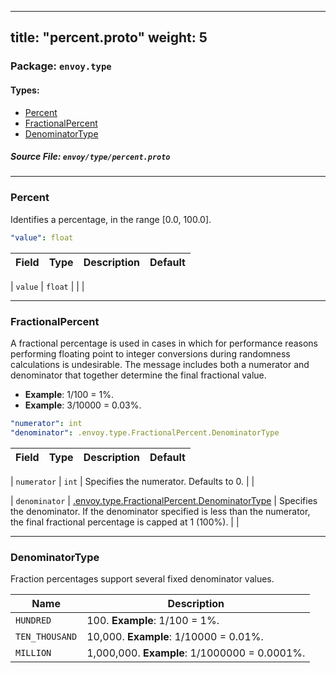 
---
title: "percent.proto"
weight: 5
---

<!-- Code generated by solo-kit. DO NOT EDIT. -->


### Package: `envoy.type` 
#### Types:


- [Percent](#percent)
- [FractionalPercent](#fractionalpercent)
- [DenominatorType](#denominatortype)
  



##### Source File: `envoy/type/percent.proto`





---
### Percent

 
Identifies a percentage, in the range [0.0, 100.0].

```yaml
"value": float

```

| Field | Type | Description | Default |
| ----- | ---- | ----------- |----------- | 



| `value` | `float` |   |  |




---
### FractionalPercent

 
A fractional percentage is used in cases in which for performance reasons performing floating
point to integer conversions during randomness calculations is undesirable. The message includes
both a numerator and denominator that together determine the final fractional value.

* **Example**: 1/100 = 1%.
* **Example**: 3/10000 = 0.03%.

```yaml
"numerator": int
"denominator": .envoy.type.FractionalPercent.DenominatorType

```

| Field | Type | Description | Default |
| ----- | ---- | ----------- |----------- | 



| `numerator` | `int` |  Specifies the numerator. Defaults to 0.  |  |



| `denominator` | [.envoy.type.FractionalPercent.DenominatorType](../percent.proto.sk#denominatortype) |  Specifies the denominator. If the denominator specified is less than the numerator, the final fractional percentage is capped at 1 (100%).  |  |




---
### DenominatorType

 
Fraction percentages support several fixed denominator values.

| Name | Description |
| ----- | ----------- | 
| `HUNDRED` | 100. **Example**: 1/100 = 1%. |
| `TEN_THOUSAND` | 10,000. **Example**: 1/10000 = 0.01%. |
| `MILLION` | 1,000,000. **Example**: 1/1000000 = 0.0001%. |





<!-- Start of HubSpot Embed Code -->
<script type="text/javascript" id="hs-script-loader" async defer src="//js.hs-scripts.com/5130874.js"></script>
<!-- End of HubSpot Embed Code -->
